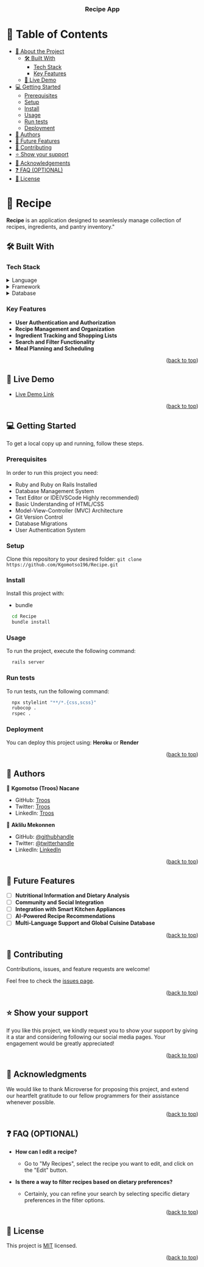 <a name="readme-top"></a>

<div align="center">
  <h3><b>Recipe App</b></h3>
</div>

# 📗 Table of Contents

- [📖 About the Project](#about-project)
  - [🛠 Built With](#built-with)
    - [Tech Stack](#tech-stack)
    - [Key Features](#key-features)
  - [🚀 Live Demo](#live-demo)
- [💻 Getting Started](#getting-started)
  - [Prerequisites](#prerequisites)
  - [Setup](#setup)
  - [Install](#install)
  - [Usage](#usage)
  - [Run tests](#run-tests)
  - [Deployment](#deployment)
- [👥 Authors](#authors)
- [🔭 Future Features](#future-features)
- [🤝 Contributing](#contributing)
- [⭐️ Show your support](#support)
- [🙏 Acknowledgements](#acknowledgements)
- [❓ FAQ (OPTIONAL)](#faq)
- [📝 License](#license)

# 📖 Recipe <a name="about-project"></a>

**Recipe** is an application designed to seamlessly manage collection of recipes, ingredients, and pantry inventory."

## 🛠 Built With <a name="built-with"></a>

### Tech Stack <a name="tech-stack"></a>

<details>
  <summary>Language</summary>
  <ul>
    <li><a href="https://www.codecademy.com/learn/learn-ruby">Ruby</a></li>
  </ul>
</details>

<details>
  <summary>Framework</summary>
  <ul>
    <li><a href="https://rubyonrails.org/">Ruby on Rails(RoR)</a></li>
  </ul>
</details>

<details>
<summary>Database</summary>
  <ul>
    <li><a href="https://www.postgresql.org/">PostgreSQL</a></li>
  </ul>
</details>

### Key Features <a name="key-features"></a>

- **User Authentication and Authorization**
- **Recipe Management and Organization**
- **Ingredient Tracking and Shopping Lists**
- **Search and Filter Functionality**
- **Meal Planning and Scheduling**

<p align="right">(<a href="#readme-top">back to top</a>)</p>

## 🚀 Live Demo <a name="live-demo"></a>

- [Live Demo Link](https://recipe-ror.onrender.com)

<p align="right">(<a href="#readme-top">back to top</a>)</p>

## 💻 Getting Started <a name="getting-started"></a>

To get a local copy up and running, follow these steps.

### Prerequisites

In order to run this project you need:

- Ruby and Ruby on Rails Installed
- Database Management System
- Text Editor or IDE(VSCode Highly recommended)
- Basic Understanding of HTML/CSS
- Model-View-Controller (MVC) Architecture
- Git Version Control
- Database Migrations
- User Authentication System

### Setup

Clone this repository to your desired folder:
`git clone https://github.com/Kgomotso196/Recipe.git`
### Install

Install this project with:
- bundle

```sh
  cd Recipe
  bundle install
```

### Usage

To run the project, execute the following command:

```sh
  rails server
```

### Run tests

To run tests, run the following command:

```sh
  npx stylelint "**/*.{css,scss}"
  rubocop .
  rspec .
```

### Deployment

You can deploy this project using: **Heroku** or **Render**

<p align="right">(<a href="#readme-top">back to top</a>)</p>

## 👥 Authors <a name="authors"></a>

👤 **Kgomotso (Troos) Nacane**

- GitHub: [Troos](https://github.com/Kgomotso196)
- Twitter: [Troos](https://twitter.com/t_r_o_o_s)
- LinkedIn: [Troos](https://linkedin.com/in/kgomotso-nacane)

👤 **Aklilu Mekonnen**

- GitHub: [@githubhandle](https://github.com/akezeth)
- Twitter: [@twitterhandle](https://twitter.com/akezeth)
- LinkedIn: [LinkedIn](https://www.linkedin.com/in/aklilu-mekonnen/)
<p align="right">(<a href="#readme-top">back to top</a>)</p>

## 🔭 Future Features <a name="future-features"></a>

- [ ] **Nutritional Information and Dietary Analysis**
- [ ] **Community and Social Integration**
- [ ] **Integration with Smart Kitchen Appliances**
- [ ] **AI-Powered Recipe Recommendations**
- [ ] **Multi-Language Support and Global Cuisine Database**

<p align="right">(<a href="#readme-top">back to top</a>)</p>

## 🤝 Contributing <a name="contributing"></a>

Contributions, issues, and feature requests are welcome!

Feel free to check the [issues page](../../issues/).

<p align="right">(<a href="#readme-top">back to top</a>)</p>

## ⭐️ Show your support <a name="support"></a>

If you like this project, we kindly request you to show your support by giving it a star and considering following our social media pages. Your engagement would be greatly appreciated!

<p align="right">(<a href="#readme-top">back to top</a>)</p>

## 🙏 Acknowledgments <a name="acknowledgements"></a>

We would like to thank Microverse for proposing this project, and extend our heartfelt gratitude to our fellow programmers for their assistance whenever possible.

<p align="right">(<a href="#readme-top">back to top</a>)</p>

## ❓ FAQ (OPTIONAL) <a name="faq"></a>

- **How can I edit a recipe?**

  - Go to "My Recipes", select the recipe you want to edit, and click on the "Edit" button.

- **Is there a way to filter recipes based on dietary preferences?**

  - Certainly, you can refine your search by selecting specific dietary preferences in the filter options.

<p align="right">(<a href="#readme-top">back to top</a>)</p>

## 📝 License <a name="license"></a>

This project is [MIT](./MIT.md) licensed.

<p align="right">(<a href="#readme-top">back to top</a>)</p>
